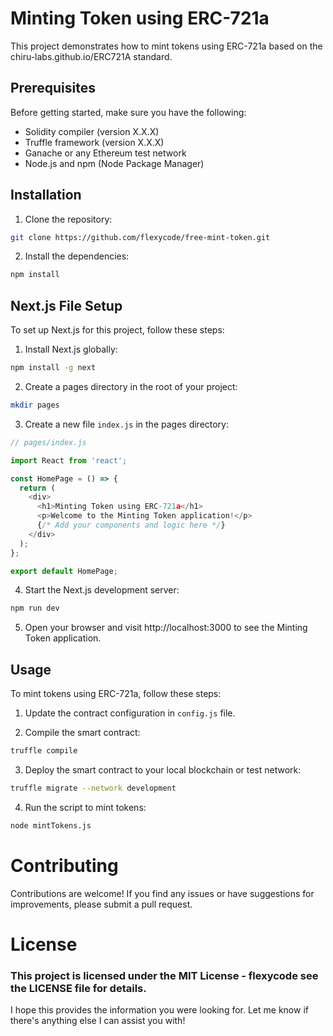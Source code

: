 # Minting Token using ERC-721a

This project demonstrates how to mint tokens using ERC-721a based on the chiru-labs.github.io/ERC721A standard.

## Prerequisites

Before getting started, make sure you have the following:

* Solidity compiler (version X.X.X)
* Truffle framework (version X.X.X)
* Ganache or any Ethereum test network
* Node.js and npm (Node Package Manager)

## Installation

1. Clone the repository:


```bash
git clone https://github.com/flexycode/free-mint-token.git 
```

2. Install the dependencies:
```bash
npm install 
```
## Next.js File Setup

To set up Next.js for this project, follow these steps:

1. Install Next.js globally:

```bash
npm install -g next
```

2. Create a pages directory in the root of your project:
```bash
mkdir pages
```
3. Create a new file `index.js` in the pages directory:

```javascript
// pages/index.js

import React from 'react';

const HomePage = () => {
  return (
    <div>
      <h1>Minting Token using ERC-721a</h1>
      <p>Welcome to the Minting Token application!</p>
      {/* Add your components and logic here */}
    </div>
  );
};

export default HomePage;
```
4. Start the Next.js development server:

```bash
npm run dev
```

5. Open your browser and visit http://localhost:3000 to see the Minting Token application.

## Usage  

To mint tokens using ERC-721a, follow these steps:

1. Update the contract configuration in `config.js` file.

2. Compile the smart contract:

```bash
truffle compile 
```
3. Deploy the smart contract to your local blockchain or test network:

```bash
truffle migrate --network development 
```

4. Run the script to mint tokens:
```bash
node mintTokens.js
```

# Contributing
Contributions are welcome! If you find any issues or have suggestions for improvements, please submit a pull request.

# License

### This project is licensed under the MIT License - flexycode see the LICENSE file for details.


I hope this provides the information you were looking for. Let me know if there's anything else I can assist you with!
